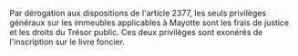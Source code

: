 Par dérogation aux dispositions de l'article 2377, les seuls privilèges généraux sur les immeubles applicables à Mayotte sont les frais de justice et les droits du Trésor public. Ces deux privilèges sont exonérés de l'inscription sur le livre foncier.
